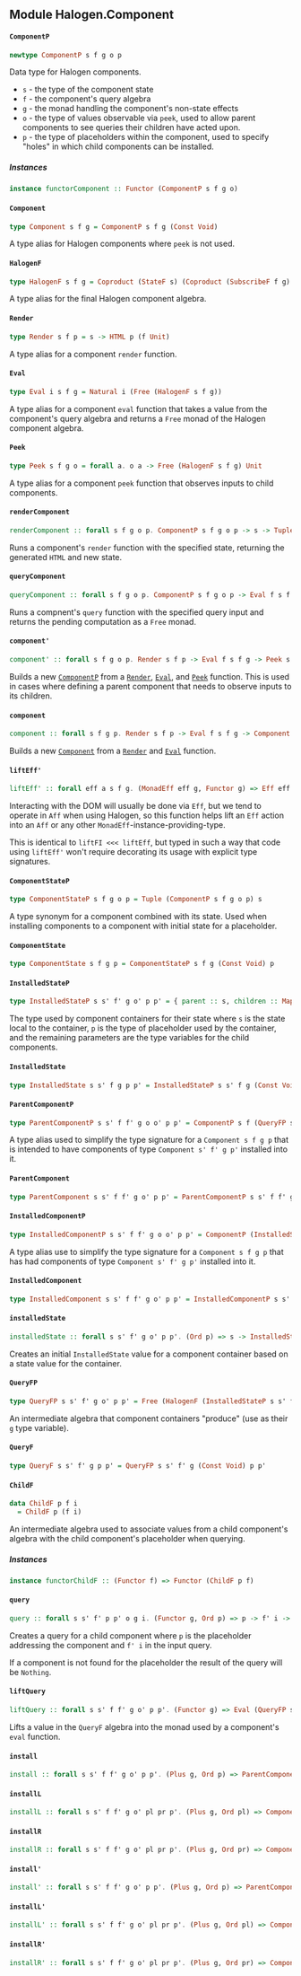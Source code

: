 ## Module Halogen.Component

#### `ComponentP`

``` purescript
newtype ComponentP s f g o p
```

Data type for Halogen components.
- `s` - the type of the component state
- `f` - the component's query algebra
- `g` - the monad handling the component's non-state effects
- `o` - the type of values observable via `peek`, used to allow parent
        components to see queries their children have acted upon.
- `p` - the type of placeholders within the component, used to specify
        "holes" in which child components can be installed.

##### Instances
``` purescript
instance functorComponent :: Functor (ComponentP s f g o)
```

#### `Component`

``` purescript
type Component s f g = ComponentP s f g (Const Void)
```

A type alias for Halogen components where `peek` is not used.

#### `HalogenF`

``` purescript
type HalogenF s f g = Coproduct (StateF s) (Coproduct (SubscribeF f g) g)
```

A type alias for the final Halogen component algebra.

#### `Render`

``` purescript
type Render s f p = s -> HTML p (f Unit)
```

A type alias for a component `render` function.

#### `Eval`

``` purescript
type Eval i s f g = Natural i (Free (HalogenF s f g))
```

A type alias for a component `eval` function that takes a value from the
component's query algebra and returns a `Free` monad of the Halogen
component algebra.

#### `Peek`

``` purescript
type Peek s f g o = forall a. o a -> Free (HalogenF s f g) Unit
```

A type alias for a component `peek` function that observes inputs to child
components.

#### `renderComponent`

``` purescript
renderComponent :: forall s f g o p. ComponentP s f g o p -> s -> Tuple (HTML p (f Unit)) s
```

Runs a component's `render` function with the specified state, returning
the generated `HTML` and new state.

#### `queryComponent`

``` purescript
queryComponent :: forall s f g o p. ComponentP s f g o p -> Eval f s f g
```

Runs a compnent's `query` function with the specified query input and
returns the pending computation as a `Free` monad.

#### `component'`

``` purescript
component' :: forall s f g o p. Render s f p -> Eval f s f g -> Peek s f g o -> ComponentP s f g o p
```

Builds a new [`ComponentP`](#componentp) from a [`Render`](#render),
[`Eval`](#eval), and [`Peek`](#peek) function. This is used in cases where
defining a parent component that needs to observe inputs to its children.

#### `component`

``` purescript
component :: forall s f g p. Render s f p -> Eval f s f g -> Component s f g p
```

Builds a new [`Component`](#component) from a [`Render`](#render) and
[`Eval`](#eval) function.

#### `liftEff'`

``` purescript
liftEff' :: forall eff a s f g. (MonadEff eff g, Functor g) => Eff eff a -> Free (HalogenF s f g) a
```

Interacting with the DOM will usually be done via `Eff`, but we tend to
operate in `Aff` when using Halogen, so this function helps lift an `Eff`
action into an `Aff` or any other `MonadEff`-instance-providing-type.

This is identical to `liftFI <<< liftEff`, but typed in such a way that
code using `liftEff'` won't require decorating its usage with explicit
type signatures.

#### `ComponentStateP`

``` purescript
type ComponentStateP s f g o p = Tuple (ComponentP s f g o p) s
```

A type synonym for a component combined with its state. Used when
installing components to a component with initial state for a placeholder.

#### `ComponentState`

``` purescript
type ComponentState s f g p = ComponentStateP s f g (Const Void) p
```

#### `InstalledStateP`

``` purescript
type InstalledStateP s s' f' g o' p p' = { parent :: s, children :: Map p (ComponentStateP s' f' g o' p') }
```

The type used by component containers for their state where `s` is the
state local to the container, `p` is the type of placeholder used by the
container, and the remaining parameters are the type variables for the
child components.

#### `InstalledState`

``` purescript
type InstalledState s s' f g p p' = InstalledStateP s s' f g (Const Void) p p'
```

#### `ParentComponentP`

``` purescript
type ParentComponentP s s' f f' g o o' p p' = ComponentP s f (QueryFP s s' f' g o' p p') o p
```

A type alias used to simplify the type signature for a `Component s f g p`
that is intended to have components of type `Component s' f' g p'`
installed into it.

#### `ParentComponent`

``` purescript
type ParentComponent s s' f f' g o' p p' = ParentComponentP s s' f f' g (Const Void) o' p p'
```

#### `InstalledComponentP`

``` purescript
type InstalledComponentP s s' f f' g o o' p p' = ComponentP (InstalledStateP s s' f' g o' p p') (Coproduct f (ChildF p f')) g o p'
```

A type alias use to simplify the type signature for a `Component s f g p`
that has had components of type `Component s' f' g p'` installed into it.

#### `InstalledComponent`

``` purescript
type InstalledComponent s s' f f' g o' p p' = InstalledComponentP s s' f f' g (Const Void) o' p p'
```

#### `installedState`

``` purescript
installedState :: forall s s' f' g o' p p'. (Ord p) => s -> InstalledStateP s s' f' g o' p p'
```

Creates an initial `InstalledState` value for a component container based
on a state value for the container.

#### `QueryFP`

``` purescript
type QueryFP s s' f' g o' p p' = Free (HalogenF (InstalledStateP s s' f' g o' p p') (ChildF p f') g)
```

An intermediate algebra that component containers "produce" (use as their
`g` type variable).

#### `QueryF`

``` purescript
type QueryF s s' f' g p p' = QueryFP s s' f' g (Const Void) p p'
```

#### `ChildF`

``` purescript
data ChildF p f i
  = ChildF p (f i)
```

An intermediate algebra used to associate values from a child component's
algebra with the child component's placeholder when querying.

##### Instances
``` purescript
instance functorChildF :: (Functor f) => Functor (ChildF p f)
```

#### `query`

``` purescript
query :: forall s s' f' p p' o g i. (Functor g, Ord p) => p -> f' i -> QueryFP s s' f' g o p p' (Maybe i)
```

Creates a query for a child component where `p` is the placeholder
addressing the component and `f' i` in the input query.

If a component is not found for the placeholder the result of the query
will be `Nothing`.

#### `liftQuery`

``` purescript
liftQuery :: forall s s' f f' g o' p p'. (Functor g) => Eval (QueryFP s s' f' g o' p p') s f (QueryFP s s' f' g o' p p')
```

Lifts a value in the `QueryF` algebra into the monad used by a component's
`eval` function.

#### `install`

``` purescript
install :: forall s s' f f' g o' p p'. (Plus g, Ord p) => ParentComponent s s' f f' g o' p p' -> (p -> ComponentStateP s' f' g o' p') -> InstalledComponent s s' f f' g o' p p'
```

#### `installL`

``` purescript
installL :: forall s s' f f' g o' pl pr p'. (Plus g, Ord pl) => Component s f (QueryFP s s' f' g o' pl p') (Either pl pr) -> (pl -> ComponentStateP s' f' g o' p') -> Component (InstalledStateP s s' f' g o' pl p') (Coproduct f (ChildF pl f')) g (Either p' pr)
```

#### `installR`

``` purescript
installR :: forall s s' f f' g o' pl pr p'. (Plus g, Ord pr) => Component s f (QueryFP s s' f' g o' pr p') (Either pl pr) -> (pr -> ComponentStateP s' f' g o' p') -> Component (InstalledStateP s s' f' g o' pr p') (Coproduct f (ChildF pr f')) g (Either pl p')
```

#### `install'`

``` purescript
install' :: forall s s' f f' g o' p p'. (Plus g, Ord p) => ParentComponentP s s' f f' g (ChildF p f') o' p p' -> (p -> ComponentStateP s' f' g o' p') -> InstalledComponentP s s' f f' g (ChildF p f') o' p p'
```

#### `installL'`

``` purescript
installL' :: forall s s' f f' g o' pl pr p'. (Plus g, Ord pl) => ComponentP s f (QueryFP s s' f' g o' pl p') (ChildF pl f') (Either pl pr) -> (pl -> ComponentStateP s' f' g o' p') -> ComponentP (InstalledStateP s s' f' g o' pl p') (Coproduct f (ChildF pl f')) g (ChildF pl f') (Either p' pr)
```

#### `installR'`

``` purescript
installR' :: forall s s' f f' g o' pl pr p'. (Plus g, Ord pr) => ComponentP s f (QueryFP s s' f' g o' pr p') (ChildF pr f') (Either pl pr) -> (pr -> ComponentStateP s' f' g o' p') -> ComponentP (InstalledStateP s s' f' g o' pr p') (Coproduct f (ChildF pr f')) g (ChildF pr f') (Either pl p')
```


